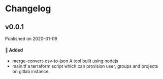 # Changelog

## v0.0.1 
Published on 2020-01-09

#### :rocket: Added
- merge-convert-csv-to-json 
    A tool built using nodejs
- main.tf a terraform script which can provision user, groups and projects on gitlab instance.